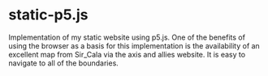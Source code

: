 # static-p5.js
Implementation of my static website using p5.js.
One of the benefits of using the browser as a basis for this implementation is the availability of an excellent map from Sir_Cala via the axis and allies website. It is easy to navigate to all of the boundaries.
